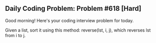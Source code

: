 ## Daily Coding Problem: Problem #618 [Hard]

Good morning! Here's your coding interview problem for today.

Given a list, sort it using this method: reverse(lst, i, j), which reverses lst from i to j.
